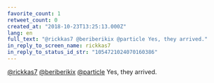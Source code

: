 ```yaml
---
favorite_count: 1
retweet_count: 0
created_at: "2018-10-23T13:25:13.000Z"
lang: en
full_text: "@rickkas7 @beriberikix @particle Yes, they arrived."
in_reply_to_screen_name: rickkas7
in_reply_to_status_id_str: "1054721024070160386"
---
```


[@rickkas7](https://twitter.com/rickkas7)
[@beriberikix](https://twitter.com/beriberikix)
[@particle](https://twitter.com/particle) Yes, they arrived.
